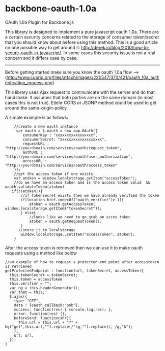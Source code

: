 backbone-oauth-1.0a
===================

OAuth 1.0a Plugin for Backbone.js

This library is designed to implement a pure javascript oauth 1.0a. There are a certain security concerns related to the storage of consumer token/secret that you should know about before using this method. This is a good article on one possible way to get around it: http://derek.io/blog/2010/how-to-secure-oauth-in-javascript/. In some cases this security issue is not a real concern and it differs case by case.

-----------------------------------------------------------------------------------------------------------

Before getting started make sure you know the oauth 1.0a flow --> (http://www.cubrid.org/files/attach/images/220547/370/421/oauth_10a_authentication_process.png)

This library uses Ajax request to communicate with the server and do that handshake. It assumes that both parties are on the same domain (in most cases this is not true). Eitehr CORS or JSONP method could be used to get around the same-origin-policy.

A simple example is as follows: 

    
        //create a new oauth instance
         var oauth = $.oauth = new app.OAuth({
            consumerKey : "xxxxxxxxxxxxxxxxx",
            consumerSecret: "xxxxxxxxxxxxxxxxxxx",
            requestURL : "http://yourdomain.com/services/oauth/request_token",
            authURL : "http://yourdomain.com/services/oauth/user_authorization",
            accessURL : "http://yourdomain.com/services/oauth/access_token"
        });
        //get the access token if one exists
        var atoken = window.localstorage.getItem("accessToken");
        //do we have an access token and is the access token valid  && oauth.validateToken(atoken)
       if(!(atoken)){
           //if tokensecret exists then we have already verified the token
           if(location.href.indexOf("oauth_verifier")>-1){
               atoken = oauth.getAccessToken( window.localstorage.getItem("tokenSecret"));
           } else{
               //looks like we need to go grab an acces token
               atoken = oauth.getRequestToken();
           }
          //store it in localstorage
           window.localstorage..setItem("accessToken", atoken);
        }
        
After the access token is retrieved then we can use it to make oauth requests using a method like below 

    //an example of how to request a protected end point after accesstoken is retrieved 
    getProtectedEndpoint : function(url, tokenSecret, accessToken){
      this.tokenSecret = tokenSecret;
      this.token = accessToken
      this.verifier = "";
      var hg = this.headerGenerator();
      var that = this;
      $.ajax({
        type: "GET",
        data : {oauth_callback:"oob"},
        success: function(res) { console.log(res); },                                                                                                                                                                                       
        error: function(res) {},
        beforeSend: function(xhr){
          this.url = this.url + "?" + hg("get",this.url,"").replace(/"/g,"").replace(/, /g,"&");
        },
        url: url,
      });
    } 
        
